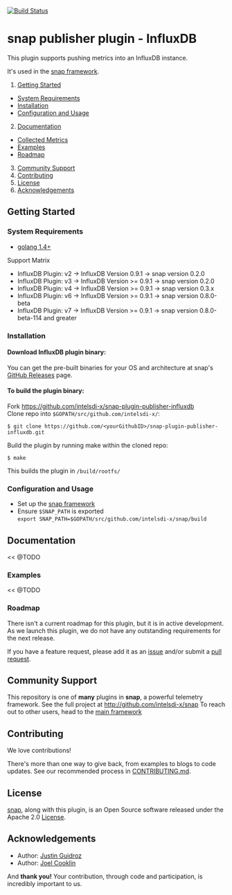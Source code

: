 [![Build Status](https://travis-ci.com/intelsdi-x/snap-plugin-publisher-influxdb.svg?token=FkGfhS15Ai2yp19KAw41&branch=master)](https://travis-ci.com/intelsdi-x/snap-plugin-publisher-influxdb)

# snap publisher plugin - InfluxDB 

This plugin supports pushing metrics into an InfluxDB instance.

It's used in the [snap framework](http://github.com/intelsdi-x/snap).

1. [Getting Started](#getting-started)
  * [System Requirements](#system-requirements)
  * [Installation](#installation)
  * [Configuration and Usage](#configuration-and-usage)
2. [Documentation](#documentation)
  * [Collected Metrics](#collected-metrics)
  * [Examples](#examples)
  * [Roadmap](#roadmap)
3. [Community Support](#community-support)
4. [Contributing](#contributing)
5. [License](#license)
6. [Acknowledgements](#acknowledgements)

## Getting Started

### System Requirements

* [golang 1.4+](https://golang.org/dl/)

Support Matrix

- InfluxDB Plugin: v2 -> InfluxDB Version 0.9.1 -> snap version 0.2.0
- InfluxDB Plugin: v3 -> InfluxDB Version >= 0.9.1 -> snap version 0.2.0
- InfluxDB Plugin: v4 -> InfluxDB Version >= 0.9.1 -> snap version 0.3.x
- InfluxDB Plugin: v6 -> InfluxDB Version >= 0.9.1 -> snap version 0.8.0-beta
- InfluxDB Plugin: v7 -> InfluxDB Version >= 0.9.1 -> snap version 0.8.0-beta-114 and greater

### Installation

#### Download InfluxDB plugin binary:
You can get the pre-built binaries for your OS and architecture at snap's [GitHub Releases](https://github.com/intelsdi-x/snap/releases) page.

#### To build the plugin binary:
Fork https://github.com/intelsdi-x/snap-plugin-publisher-influxdb  
Clone repo into `$GOPATH/src/github.com/intelsdi-x/`:

```
$ git clone https://github.com/<yourGithubID>/snap-plugin-publisher-influxdb.git
```

Build the plugin by running make within the cloned repo:
```
$ make
```
This builds the plugin in `/build/rootfs/`

### Configuration and Usage
* Set up the [snap framework](https://github.com/intelsdi-x/snap/blob/master/README.md#getting-started)
* Ensure `$SNAP_PATH` is exported  
`export SNAP_PATH=$GOPATH/src/github.com/intelsdi-x/snap/build`

## Documentation
<< @TODO

### Examples
<< @TODO

### Roadmap

There isn't a current roadmap for this plugin, but it is in active development. As we launch this plugin, we do not have any outstanding requirements for the next release.

If you have a feature request, please add it as an [issue](https://github.com/intelsdi-x/snap-plugin-publisher-influxdb/issues/new) and/or submit a [pull request](https://github.com/intelsdi-x/snap-plugin-publisher-influxdb/pulls).

## Community Support
This repository is one of **many** plugins in **snap**, a powerful telemetry framework. See the full project at http://github.com/intelsdi-x/snap To reach out to other users, head to the [main framework](https://github.com/intelsdi-x/snap#community-support)

## Contributing
We love contributions! 

There's more than one way to give back, from examples to blogs to code updates. See our recommended process in [CONTRIBUTING.md](CONTRIBUTING.md).

## License
[snap](http://github.com/intelsdi-x/snap), along with this plugin, is an Open Source software released under the Apache 2.0 [License](LICENSE).

## Acknowledgements
* Author: [Justin Guidroz](https://github.com/geauxvirtual)
* Author: [Joel Cooklin](https://github.com/jcooklin)

And **thank you!** Your contribution, through code and participation, is incredibly important to us.
